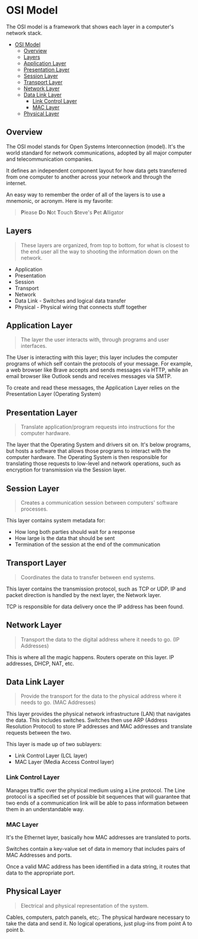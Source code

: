# OSI Model

The OSI model is a framework that shows each layer in a computer's network stack.

- [OSI Model](#osi-model)
  - [Overview](#overview)
  - [Layers](#layers)
  - [Application Layer](#application-layer)
  - [Presentation Layer](#presentation-layer)
  - [Session Layer](#session-layer)
  - [Transport Layer](#transport-layer)
  - [Network Layer](#network-layer)
  - [Data Link Layer](#data-link-layer)
    - [Link Control Layer](#link-control-layer)
    - [MAC Layer](#mac-layer)
  - [Physical Layer](#physical-layer)

## Overview

The OSI model stands for Open Systems Interconnection (model). It's the world standard for network communications, adopted by all major computer and telecommunication companies.

It defines an independent component layout for how data gets transferred from one computer to another across your network and through the internet.

An easy way to remember the order of all of the layers is to use a mnemonic, or acronym. Here is my favorite:

> **P**lease **D**o **N**ot **T**ouch **S**teve's **P**et **A**lligator

## Layers

> These layers are organized, from top to bottom, for what is closest to the end user all the way to shooting the information down on the network.

- Application
- Presentation
- Session
- Transport
- Network
- Data Link - Switches and logical data transfer
- Physical - Physical wiring that connects stuff together

## Application Layer

> The layer the user interacts with, through programs and user interfaces.

The User is interacting with this layer; this layer includes the computer programs of which self contain the protocols of your message. For example, a web browser like Brave accepts and sends messages via HTTP, while an email browser like Outlook
sends and receives messages via SMTP.

To create and read these messages, the Application Layer relies on the Presentation Layer (Operating System)

## Presentation Layer

> Translate application/program requests into instructions for the computer hardware.

The layer that the Operating System and drivers sit on. It's below programs, but hosts a software that allows those programs to interact with the computer hardware. The Operating System is then responsible for translating those requests to low-level and network operations, such as encryption for transmission via the Session layer.

## Session Layer

> Creates a communication session between computers' software processes.

This layer contains system metadata for:

- How long both parties should wait for a response
- How large is the data that should be sent
- Termination of the session at the end of the communication

## Transport Layer

> Coordinates the data to transfer between end systems.

This layer contains the transmission protocol, such as TCP or UDP. IP and packet direction is handled by the next layer, the Network layer.

TCP is responsible for data delivery once the IP address has been found.

## Network Layer

> Transport the data to the digital address where it needs to go. (IP Addresses)

This is where all the magic happens. Routers operate on this layer. IP addresses, DHCP, NAT, etc.

## Data Link Layer

> Provide the transport for the data to the physical address where it needs to go. (MAC Addresses)

This layer provides the physical network infrastructure (LAN) that navigates the data. This includes switches. Switches then use ARP (Address Resolution Protocol) to store IP addresses and MAC addresses and translate requests between the two.

This layer is made up of two sublayers:

- Link Control Layer (LCL layer)
- MAC Layer (Media Access Control layer)

### Link Control Layer

Manages traffic over the physical medium using a Line protocol. The Line protocol is a specified set of possible bit sequences that will guarantee that two ends of a communication link will be able to pass information between them in an understandable way.

### MAC Layer

It's the Ethernet layer, basically how MAC addresses are translated to ports.

Switches contain a key-value set of data in memory that includes pairs of MAC Addresses and ports.

Once a valid MAC address has been identified in a data string, it routes that data to the appropriate port.

## Physical Layer

> Electrical and physical representation of the system.

Cables, computers, patch panels, etc;. The physical hardware necessary to take the data and send it. No logical operations, just plug-ins from point A to point b.
